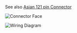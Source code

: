 See also [Asian 121 pin Connector](OEM-121-pin-connectors#368255asian)

![Connector Face](OEM-Docs/TE/Connector_121_pinout.jpg)

![Wiring Diagram](Images/2005_kia_spectra.png)

